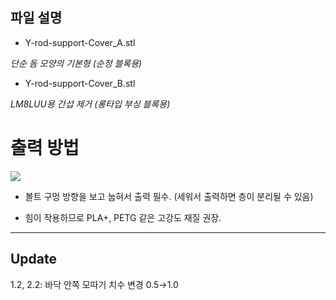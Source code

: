## 파일 설명
- Y-rod-support-Cover_A.stl

*단순 돔 모양의 기본형 (순정 블록용)*

- Y-rod-support-Cover_B.stl

*LM8LUU용 간섭 제거 (롱타입 부싱 블록용)*

# 출력 방법
![](https://github.com/simulz/CreMaker_TuneUp/blob/80ee9f8e16c89f2dbe51878edf8f797fe0bad4b3/3D_Models/Main_Parts/Y/Y-rod-support-Cover/Images/cura.png)

+ 볼트 구멍 방향을 보고 눕혀서 출력 필수. (세워서 출력하면 층이 분리될 수 있음)

+ 힘이 작용하므로 PLA+, PETG 같은 고강도 재질 권장.

***
## Update
1.2, 2.2: 바닥 안쪽 모따기 치수 변경 0.5→1.0
